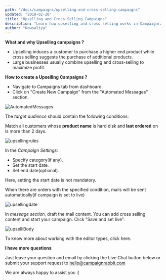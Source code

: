 ```yaml
---
path: "/docs/campaigns/upselling-and-cross-selling-campaigns"
updated: "2019-02-20"
title: "Upselling and Cross Selling Campaigns"
description: "Learn how upselling and cross selling works in Campaignrabbit"
author: "Kowsaliya"
---
```

**What and why Upselling campaigns ?**
* Upselling induces a customer to purchase a higher end product while cross selling suggests the purchase of additional products. 
* Large businesses usually combine upselling and cross-selling to maximize profit.

**How to create a Upselling Campaigns ?**
* Navigate to Campaigns tab from dashboard.
* Click on "Create New Campaign" from the "Automated Messages" section. 

![AutomatedMessages](https://raw.githubusercontent.com/shreegowtham27/site-1/dev_v2/src/images/docs/campaigns/automated-campaigns/AutomatedMessages.png)

The *target audience* should contain the following conditions:

Match all customers whose **product name** is hard disk and **last ordered** on is more than 2 days.

![upsellingrules](https://raw.githubusercontent.com/shreegowtham27/site-1/dev_v2/src/images/docs/campaigns/automated-campaigns/upsellrules.png)

In the *Campaign Settings:*
* Specify category(if any). 
* Set the start date.
* Set end date(optional).

Here, setting the start date is not mandatory. 

When there are orders with the specified condition, mails will be sent automatically(if campaign is set to live)

![upsellingdate](https://raw.githubusercontent.com/shreegowtham27/site-1/dev_v2/src/images/docs/campaigns/automated-campaigns/upselldate.png)

In *message section*, draft the mail content.
You can add cross selling content and start your campaign.
Click "Save and set live".

![upselliBody](https://raw.githubusercontent.com/shreegowtham27/site-1/dev_v2/src/images/docs/campaigns/automated-campaigns/upsellbody.png)

To know more about working with the editor types, click <link-text url="https://docs.campaignrabbit.com/campaigns/working-with-editor" target="_blank" rel="noopener">here.</link-text>

**I have more questions**

Just leave your question and email by clicking the Live Chat button below or submit your support request to <hello@campaignrabbit.com>

We are always happy to assist you :)